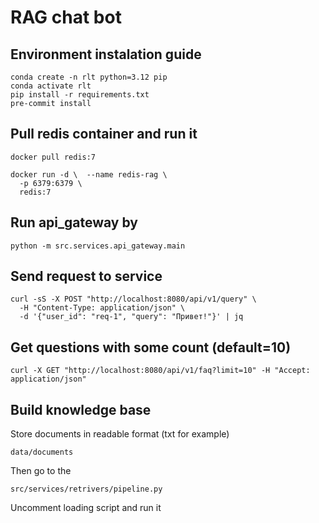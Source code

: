 # RAG chat bot
## Environment instalation guide
```
conda create -n rlt python=3.12 pip
conda activate rlt
pip install -r requirements.txt
pre-commit install
```

## Pull redis container and run it
```
docker pull redis:7

docker run -d \  --name redis-rag \
  -p 6379:6379 \
  redis:7
```

## Run api_gateway by
```
python -m src.services.api_gateway.main
```

## Send request to service
```
curl -sS -X POST "http://localhost:8080/api/v1/query" \
  -H "Content-Type: application/json" \
  -d '{"user_id": "req-1", "query": "Привет!"}' | jq
```

## Get questions with some count (default=10)
```
curl -X GET "http://localhost:8080/api/v1/faq?limit=10" -H "Accept: application/json"
```

## Build knowledge base
Store documents in readable format (txt for example)

```
data/documents
```

Then go to the
```
src/services/retrivers/pipeline.py
```
Uncomment loading script and run it
